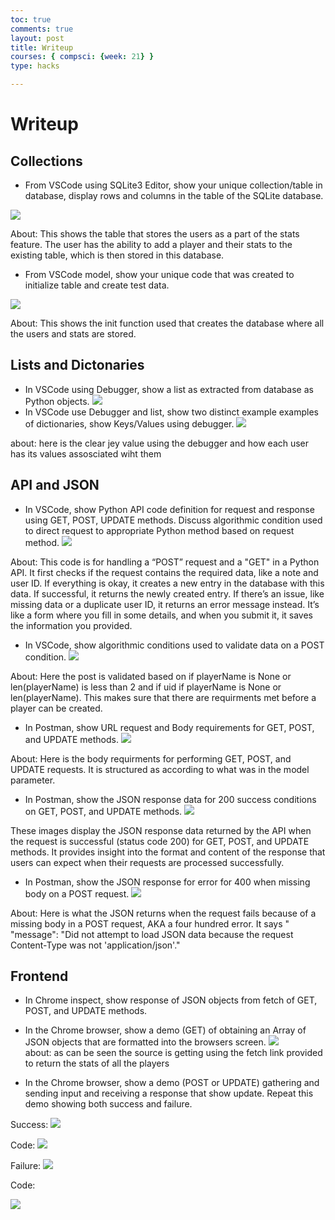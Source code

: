 ```yaml
---
toc: true
comments: true
layout: post
title: Writeup
courses: { compsci: {week: 21} }
type: hacks

---
```



# Writeup

## Collections

- From VSCode using SQLite3 Editor, show your unique collection/table in database, display rows and columns in the table of the SQLite database.

 ![]({{site.baseurl}}/images/wopotable.png)  

About: This shows the table that stores the users as a part of the stats feature. The user has the ability to add a player and their stats to the existing table, which is then stored in this database.

- From VSCode model, show your unique code that was created to initialize table and create test data.

 ![]({{site.baseurl}}/images/initstats.png)  

About: This shows the init function used that creates the database where all the users and stats are stored.

## Lists and Dictonaries 
- In VSCode using Debugger, show a list as extracted from database as Python objects.
![]({{site.baseurl}}/images/userlist.png)  
- In VSCode use Debugger and list, show two distinct example examples of dictionaries, show Keys/Values using debugger.
![]({{site.baseurl}}/images/keyval.png)  

about: here is the clear jey value using the debugger and how each user has its values assosciated wiht them

## API and JSON
- In VSCode, show Python API code definition for request and response using GET, POST, UPDATE methods. Discuss algorithmic condition used to direct request to appropriate Python method based on request method.
 ![]({{site.baseurl}}/images/postget.png)  

About: This code is for handling a “POST” request and a "GET" in a Python API. It first checks if the request contains the required data, like a note and user ID. If everything is okay, it creates a new entry in the database with this data. If successful, it returns the newly created entry. If there’s an issue, like missing data or a duplicate user ID, it returns an error message instead. It’s like a form where you fill in some details, and when you submit it, it saves the information you provided. 

- In VSCode, show algorithmic conditions used to validate data on a POST condition.
 ![]({{site.baseurl}}/images/validate.png)  

 About: Here the post is validated based on if playerName is None or len(playerName) is less than 2 and if uid if playerName is None or len(playerName). This makes sure that there are requirments met before a player can be created.

- In Postman, show URL request and Body requirements for GET, POST, and UPDATE methods.
 ![]({{site.baseurl}}/images/rawbody.png)  

 About: Here is the body requirments for performing GET, POST, and UPDATE requests. It is structured as according to what was in the model parameter. 

- In Postman, show the JSON response data for 200 success conditions on GET, POST, and UPDATE methods.
 ![]({{site.baseurl}}/images/twohundo.png)  

 These images display the JSON response data returned by the API when the request is successful (status code 200) for GET, POST, and UPDATE methods. It provides insight into the format and content of the response that users can expect when their requests are processed successfully.

 - In Postman, show the JSON response for error for 400 when missing body on a POST request.
  ![]({{site.baseurl}}/images/fourhundo.png)  

  About: Here is what the  JSON returns  when the request fails because of a missing body in a POST request, AKA a four hundred error. It says " "message": "Did not attempt to load JSON data because the request Content-Type was not 'application/json'."

## Frontend 
- In Chrome inspect, show response of JSON objects from fetch of GET, POST, and UPDATE methods.

- In the Chrome browser, show a demo (GET) of obtaining an Array of JSON objects that are formatted into the browsers screen.
  ![]({{site.baseurl}}/images/getsource.png)  
 about: as can be seen the source is getting using the fetch link provided to return the stats of all the players 
  

- In the Chrome browser, show a demo (POST or UPDATE) gathering and sending input and receiving a response that show update. Repeat this demo showing both success and failure.

Success:
  ![]({{site.baseurl}}/images/postsuc.png)  

Code: 
  ![]({{site.baseurl}}/images/fronterrors.png)  

Failure:
![]({{site.baseurl}}/images/postsuc.png)  

Code: 

 ![]({{site.baseurl}}/images/fronterrors.png)  